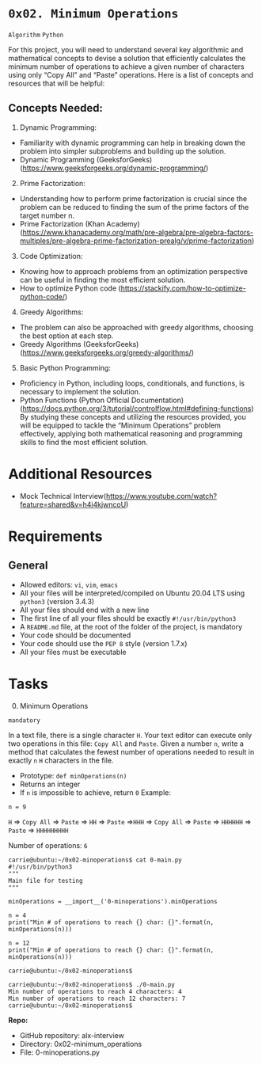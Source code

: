 # `0x02. Minimum Operations`
`Algorithm` `Python`

For this project, you will need to understand several key algorithmic and mathematical concepts to devise a solution that efficiently calculates the minimum number of operations to achieve a given number of characters using only “Copy All” and “Paste” operations. Here is a list of concepts and resources that will be helpful:

## Concepts Needed:
1. Dynamic Programming:

- Familiarity with dynamic programming can help in breaking down the problem into simpler subproblems and building up the solution.
- Dynamic Programming (GeeksforGeeks) (https://www.geeksforgeeks.org/dynamic-programming/)
2. Prime Factorization:

- Understanding how to perform prime factorization is crucial since the problem can be reduced to finding the sum of the prime factors of the target number n.
- Prime Factorization (Khan Academy) (https://www.khanacademy.org/math/pre-algebra/pre-algebra-factors-multiples/pre-algebra-prime-factorization-prealg/v/prime-factorization)
3. Code Optimization:

- Knowing how to approach problems from an optimization perspective can be useful in finding the most efficient solution.
- How to optimize Python code (https://stackify.com/how-to-optimize-python-code/)
4. Greedy Algorithms:

- The problem can also be approached with greedy algorithms, choosing the best option at each step.
- Greedy Algorithms (GeeksforGeeks) (https://www.geeksforgeeks.org/greedy-algorithms/)
5. Basic Python Programming:

- Proficiency in Python, including loops, conditionals, and functions, is necessary to implement the solution.
- Python Functions (Python Official Documentation) (https://docs.python.org/3/tutorial/controlflow.html#defining-functions)
By studying these concepts and utilizing the resources provided, you will be equipped to tackle the “Minimum Operations” problem effectively, applying both mathematical reasoning and programming skills to find the most efficient solution.

# Additional Resources
- Mock Technical Interview(https://www.youtube.com/watch?feature=shared&v=h4i4kjwncoU)
# Requirements
## General
- Allowed editors: `vi`, `vim`, `emacs`
- All your files will be interpreted/compiled on Ubuntu 20.04 LTS using `python3` (version 3.4.3)
- All your files should end with a new line
- The first line of all your files should be exactly `#!/usr/bin/python3`
- A `README.md` file, at the root of the folder of the project, is mandatory
- Your code should be documented
- Your code should use the `PEP 8` style (version 1.7.x)
- All your files must be executable
# Tasks
0. Minimum Operations

`mandatory`

In a text file, there is a single character `H`. Your text editor can execute only two operations in this file: `Copy All` and `Paste`. Given a number `n`, write a method that calculates the fewest number of operations needed to result in exactly `n` `H` characters in the file.

- Prototype: `def minOperations(n)`
- Returns an integer
- If `n` is impossible to achieve, return `0`
Example:

`n = 9`

`H` => `Copy All` => `Paste` => `HH` => `Paste` =>`HHH` => `Copy All` => `Paste` => `HHHHHH` => `Paste` => `HHHHHHHHH`

Number of operations: `6`
```
carrie@ubuntu:~/0x02-minoperations$ cat 0-main.py
#!/usr/bin/python3
"""
Main file for testing
"""

minOperations = __import__('0-minoperations').minOperations

n = 4
print("Min # of operations to reach {} char: {}".format(n, minOperations(n)))

n = 12
print("Min # of operations to reach {} char: {}".format(n, minOperations(n)))

carrie@ubuntu:~/0x02-minoperations$
```
```
carrie@ubuntu:~/0x02-minoperations$ ./0-main.py
Min number of operations to reach 4 characters: 4
Min number of operations to reach 12 characters: 7
carrie@ubuntu:~/0x02-minoperations$
```
**Repo:**

- GitHub repository: alx-interview
- Directory: 0x02-minimum_operations
- File: 0-minoperations.py
  
